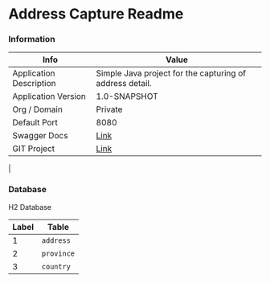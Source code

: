 # Address Capture Readme

### Information

| Info                      | Value             |
| ---                       | ---               |
| Application Description   | Simple Java project for the capturing of address detail.   |
| Application Version       | 1.0-SNAPSHOT     |
| Org / Domain              | Private           |
| Default Port              | 8080    |
| Swagger Docs              | [Link](http://localhost:8080/swagger-ui/index.html)    |
| GIT Project               | [Link](https://github.com/jakesvdw77/address-capture)
|


### Database

H2 Database

| Label | Table                
| ---   | ---                   
| 1     | `address`       
| 2     | `province`      
| 3     | `country`       

